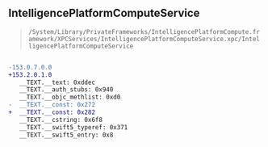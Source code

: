 ## IntelligencePlatformComputeService

> `/System/Library/PrivateFrameworks/IntelligencePlatformCompute.framework/XPCServices/IntelligencePlatformComputeService.xpc/IntelligencePlatformComputeService`

```diff

-153.0.7.0.0
+153.2.0.1.0
   __TEXT.__text: 0xddec
   __TEXT.__auth_stubs: 0x940
   __TEXT.__objc_methlist: 0xd0
-  __TEXT.__const: 0x272
+  __TEXT.__const: 0x282
   __TEXT.__cstring: 0x6f8
   __TEXT.__swift5_typeref: 0x371
   __TEXT.__swift5_entry: 0x8

```
